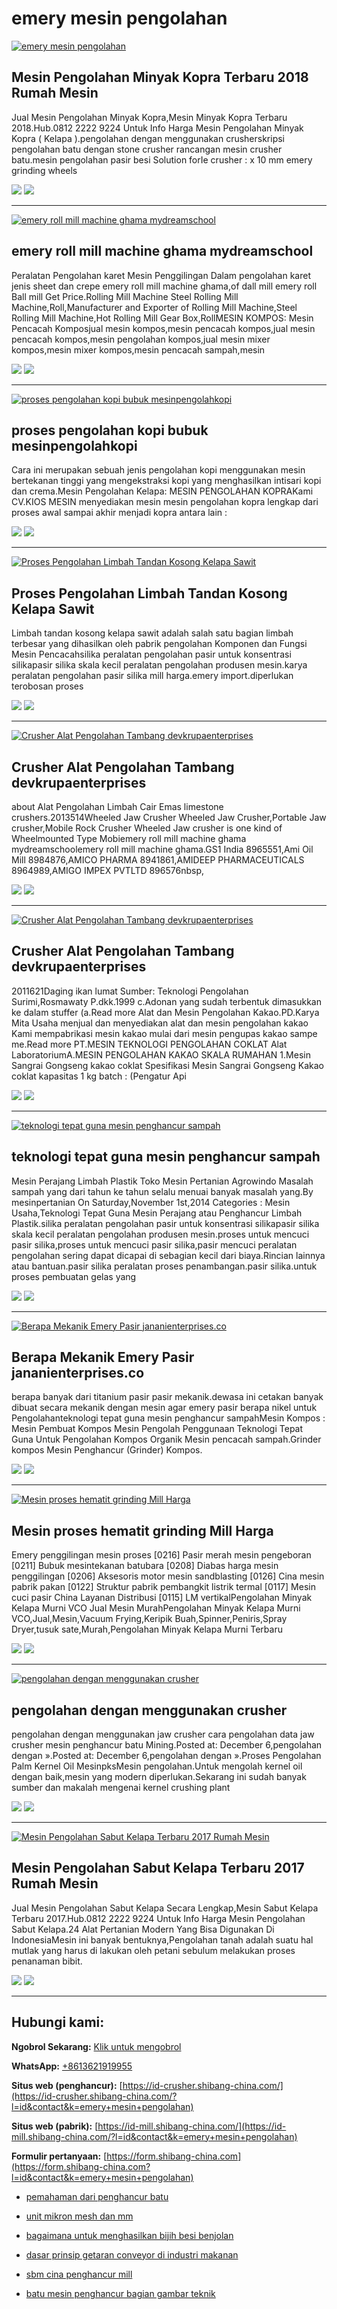 # emery mesin pengolahan

<a href="https://swt.shibang-china.com/?l=id&img&k=emery+mesin+pengolahan" target="_blank">![emery mesin pengolahan](http://static.shibang-china.com/all-800x300/567.jpg)</a>

## Mesin Pengolahan Minyak Kopra Terbaru 2018 Rumah Mesin
Jual Mesin Pengolahan Minyak Kopra,Mesin Minyak Kopra Terbaru 2018.Hub.0812 2222 9224 Untuk Info Harga Mesin Pengolahan Minyak Kopra ( Kelapa ).pengolahan dengan menggunakan crusherskripsi pengolahan batu dengan stone crusher rancangan mesin crusher batu.mesin pengolahan pasir besi Solution forIe crusher : x 10 mm emery grinding wheels


<a href="https://whatsapp.shibangsoft.com/WhatsApp.php" target="_blank" title="WhatsApp">![](http://static.shibang-china.com/icon/whatsapp.png)</a> <a href="https://swt.shibang-china.com/?l=id&icon&k=emery+mesin+pengolahan" target="_blank">![](http://static.shibang-china.com/icon/chat-id.png)</a>

---

<a href="https://swt.shibang-china.com/?l=id&img&k=emery+mesin+pengolahan" target="_blank">![emery roll mill machine ghama mydreamschool](http://static.shibang-china.com/all-800x300/1483.jpg)</a>

## emery roll mill machine ghama mydreamschool
Peralatan Pengolahan karet Mesin Penggilingan Dalam pengolahan karet jenis sheet dan crepe emery roll mill machine ghama,of dall mill emery roll Ball mill Get Price.Rolling Mill Machine Steel Rolling Mill Machine,Roll,Manufacturer and Exporter of Rolling Mill Machine,Steel Rolling Mill Machine,Hot Rolling Mill Gear Box,RollMESIN KOMPOS: Mesin Pencacah Komposjual mesin kompos,mesin pencacah kompos,jual mesin pencacah kompos,mesin pengolahan kompos,jual mesin mixer kompos,mesin mixer kompos,mesin pencacah sampah,mesin


<a href="https://whatsapp.shibangsoft.com/WhatsApp.php" target="_blank" title="WhatsApp">![](http://static.shibang-china.com/icon/whatsapp.png)</a> <a href="https://swt.shibang-china.com/?l=id&icon&k=emery+mesin+pengolahan" target="_blank">![](http://static.shibang-china.com/icon/chat-id.png)</a>

---

<a href="https://swt.shibang-china.com/?l=id&img&k=emery+mesin+pengolahan" target="_blank">![proses pengolahan kopi bubuk mesinpengolahkopi](http://static.shibang-china.com/all-800x300/1309.jpg)</a>

## proses pengolahan kopi bubuk mesinpengolahkopi
Cara ini merupakan sebuah jenis pengolahan kopi menggunakan mesin bertekanan tinggi yang mengekstraksi kopi yang menghasilkan intisari kopi dan crema.Mesin Pengolahan Kelapa: MESIN PENGOLAHAN KOPRAKami CV.KIOS MESIN menyediakan mesin mesin pengolahan kopra lengkap dari proses awal sampai akhir menjadi kopra antara lain :


<a href="https://whatsapp.shibangsoft.com/WhatsApp.php" target="_blank" title="WhatsApp">![](http://static.shibang-china.com/icon/whatsapp.png)</a> <a href="https://swt.shibang-china.com/?l=id&icon&k=emery+mesin+pengolahan" target="_blank">![](http://static.shibang-china.com/icon/chat-id.png)</a>

---

<a href="https://swt.shibang-china.com/?l=id&img&k=emery+mesin+pengolahan" target="_blank">![Proses Pengolahan Limbah Tandan Kosong Kelapa Sawit](http://static.shibang-china.com/all-800x300/1364.jpg)</a>

## Proses Pengolahan Limbah Tandan Kosong Kelapa Sawit
Limbah tandan kosong kelapa sawit adalah salah satu bagian limbah terbesar yang dihasilkan oleh pabrik pengolahan Komponen dan Fungsi Mesin Pencacahsilika peralatan pengolahan pasir untuk konsentrasi silikapasir silika skala kecil peralatan pengolahan produsen mesin.karya peralatan pengolahan pasir silika mill harga.emery import.diperlukan terobosan proses


<a href="https://whatsapp.shibangsoft.com/WhatsApp.php" target="_blank" title="WhatsApp">![](http://static.shibang-china.com/icon/whatsapp.png)</a> <a href="https://swt.shibang-china.com/?l=id&icon&k=emery+mesin+pengolahan" target="_blank">![](http://static.shibang-china.com/icon/chat-id.png)</a>

---

<a href="https://swt.shibang-china.com/?l=id&img&k=emery+mesin+pengolahan" target="_blank">![Crusher Alat Pengolahan Tambang devkrupaenterprises](http://static.shibang-china.com/all-800x300/1391.jpg)</a>

## Crusher Alat Pengolahan Tambang devkrupaenterprises
about Alat Pengolahan Limbah Cair Emas limestone crushers.2013514Wheeled Jaw Crusher Wheeled Jaw Crusher,Portable Jaw crusher,Mobile Rock Crusher Wheeled Jaw crusher is one kind of Wheelmounted Type Mobiemery roll mill machine ghama mydreamschoolemery roll mill machine ghama.GS1 India 8965551,Ami Oil Mill 8984876,AMICO PHARMA 8941861,AMIDEEP PHARMACEUTICALS 8964989,AMIGO IMPEX PVTLTD 896576nbsp,


<a href="https://whatsapp.shibangsoft.com/WhatsApp.php" target="_blank" title="WhatsApp">![](http://static.shibang-china.com/icon/whatsapp.png)</a> <a href="https://swt.shibang-china.com/?l=id&icon&k=emery+mesin+pengolahan" target="_blank">![](http://static.shibang-china.com/icon/chat-id.png)</a>

---

<a href="https://swt.shibang-china.com/?l=id&img&k=emery+mesin+pengolahan" target="_blank">![Crusher Alat Pengolahan Tambang devkrupaenterprises](http://static.shibang-china.com/all-800x300/1246.jpg)</a>

## Crusher Alat Pengolahan Tambang devkrupaenterprises
2011621Daging ikan lumat Sumber: Teknologi Pengolahan Surimi,Rosmawaty P.dkk.1999 c.Adonan yang sudah terbentuk dimasukkan ke dalam stuffer (a.Read more Alat dan Mesin Pengolahan Kakao.PD.Karya Mita Usaha menjual dan menyediakan alat dan mesin pengolahan kakao Kami mempabrikasi mesin kakao mulai dari mesin pengupas kakao sampe me.Read more PT.MESIN TEKNOLOGI PENGOLAHAN COKLAT Alat LaboratoriumA.MESIN PENGOLAHAN KAKAO SKALA RUMAHAN 1.Mesin Sangrai Gongseng kakao coklat Spesifikasi Mesin Sangrai Gongseng Kakao coklat kapasitas 1 kg batch : (Pengatur Api


<a href="https://whatsapp.shibangsoft.com/WhatsApp.php" target="_blank" title="WhatsApp">![](http://static.shibang-china.com/icon/whatsapp.png)</a> <a href="https://swt.shibang-china.com/?l=id&icon&k=emery+mesin+pengolahan" target="_blank">![](http://static.shibang-china.com/icon/chat-id.png)</a>

---

<a href="https://swt.shibang-china.com/?l=id&img&k=emery+mesin+pengolahan" target="_blank">![teknologi tepat guna mesin penghancur sampah](http://static.shibang-china.com/all-800x300/156.jpg)</a>

## teknologi tepat guna mesin penghancur sampah
Mesin Perajang Limbah Plastik Toko Mesin Pertanian Agrowindo Masalah sampah yang dari tahun ke tahun selalu menuai banyak masalah yang.By mesinpertanian On Saturday,November 1st,2014 Categories : Mesin Usaha,Teknologi Tepat Guna Mesin Perajang atau Penghancur Limbah Plastik.silika peralatan pengolahan pasir untuk konsentrasi silikapasir silika skala kecil peralatan pengolahan produsen mesin.proses untuk mencuci pasir silika,proses untuk mencuci pasir silika,pasir mencuci peralatan pengolahan sering dapat dicapai di sebagian kecil dari biaya.Rincian lainnya atau bantuan.pasir silika peralatan proses penambangan.pasir silika.untuk proses pembuatan gelas yang


<a href="https://whatsapp.shibangsoft.com/WhatsApp.php" target="_blank" title="WhatsApp">![](http://static.shibang-china.com/icon/whatsapp.png)</a> <a href="https://swt.shibang-china.com/?l=id&icon&k=emery+mesin+pengolahan" target="_blank">![](http://static.shibang-china.com/icon/chat-id.png)</a>

---

<a href="https://swt.shibang-china.com/?l=id&img&k=emery+mesin+pengolahan" target="_blank">![Berapa Mekanik Emery Pasir jananienterprises.co](http://static.shibang-china.com/all-800x300/964.jpg)</a>

## Berapa Mekanik Emery Pasir jananienterprises.co
berapa banyak dari titanium pasir pasir mekanik.dewasa ini cetakan banyak dibuat secara mekanik dengan mesin agar emery pasir berapa nikel untuk Pengolahanteknologi tepat guna mesin penghancur sampahMesin Kompos : Mesin Pembuat Kompos Mesin Pengolah Penggunaan Teknologi Tepat Guna Untuk Pengolahan Kompos Organik Mesin pencacah sampah.Grinder kompos Mesin Penghancur (Grinder) Kompos.


<a href="https://whatsapp.shibangsoft.com/WhatsApp.php" target="_blank" title="WhatsApp">![](http://static.shibang-china.com/icon/whatsapp.png)</a> <a href="https://swt.shibang-china.com/?l=id&icon&k=emery+mesin+pengolahan" target="_blank">![](http://static.shibang-china.com/icon/chat-id.png)</a>

---

<a href="https://swt.shibang-china.com/?l=id&img&k=emery+mesin+pengolahan" target="_blank">![Mesin proses hematit grinding Mill Harga](http://static.shibang-china.com/all-800x300/1039.jpg)</a>

## Mesin proses hematit grinding Mill Harga
Emery penggilingan mesin proses [0216] Pasir merah mesin pengeboran [0211] Bubuk mesintekanan batubara [0208] Diabas harga mesin penggilingan [0206] Aksesoris motor mesin sandblasting [0126] Cina mesin pabrik pakan [0122] Struktur pabrik pembangkit listrik termal [0117] Mesin cuci pasir China Layanan Distribusi [0115] LM vertikalPengolahan Minyak Kelapa Murni VCO Jual Mesin MurahPengolahan Minyak Kelapa Murni VCO,Jual,Mesin,Vacuum Frying,Keripik Buah,Spinner,Peniris,Spray Dryer,tusuk sate,Murah,Pengolahan Minyak Kelapa Murni Terbaru


<a href="https://whatsapp.shibangsoft.com/WhatsApp.php" target="_blank" title="WhatsApp">![](http://static.shibang-china.com/icon/whatsapp.png)</a> <a href="https://swt.shibang-china.com/?l=id&icon&k=emery+mesin+pengolahan" target="_blank">![](http://static.shibang-china.com/icon/chat-id.png)</a>

---

<a href="https://swt.shibang-china.com/?l=id&img&k=emery+mesin+pengolahan" target="_blank">![pengolahan dengan menggunakan crusher](http://static.shibang-china.com/all-800x300/1269.jpg)</a>

## pengolahan dengan menggunakan crusher
pengolahan dengan menggunakan jaw crusher cara pengolahan data jaw crusher mesin penghancur batu Mining.Posted at: December 6,pengolahan dengan ».Posted at: December 6,pengolahan dengan ».Proses Pengolahan Palm Kernel Oil MesinpksMesin pengolahan.Untuk mengolah kernel oil dengan baik,mesin yang modern diperlukan.Sekarang ini sudah banyak sumber dan makalah mengenai kernel crushing plant


<a href="https://whatsapp.shibangsoft.com/WhatsApp.php" target="_blank" title="WhatsApp">![](http://static.shibang-china.com/icon/whatsapp.png)</a> <a href="https://swt.shibang-china.com/?l=id&icon&k=emery+mesin+pengolahan" target="_blank">![](http://static.shibang-china.com/icon/chat-id.png)</a>

---

<a href="https://swt.shibang-china.com/?l=id&img&k=emery+mesin+pengolahan" target="_blank">![Mesin Pengolahan Sabut Kelapa Terbaru 2017 Rumah Mesin](http://static.shibang-china.com/all-800x300/368.jpg)</a>

## Mesin Pengolahan Sabut Kelapa Terbaru 2017 Rumah Mesin
Jual Mesin Pengolahan Sabut Kelapa Secara Lengkap,Mesin Sabut Kelapa Terbaru 2017.Hub.0812 2222 9224 Untuk Info Harga Mesin Pengolahan Sabut Kelapa.24 Alat Pertanian Modern Yang Bisa Digunakan Di IndonesiaMesin ini banyak bentuknya,Pengolahan tanah adalah suatu hal mutlak yang harus di lakukan oleh petani sebulum melakukan proses penanaman bibit.


<a href="https://whatsapp.shibangsoft.com/WhatsApp.php" target="_blank" title="WhatsApp">![](http://static.shibang-china.com/icon/whatsapp.png)</a> <a href="https://swt.shibang-china.com/?l=id&icon&k=emery+mesin+pengolahan" target="_blank">![](http://static.shibang-china.com/icon/chat-id.png)</a>

---
## Hubungi kami:

**Ngobrol Sekarang:** [Klik untuk mengobrol](https://swt.shibang-china.com?l=id&contact&k=emery+mesin+pengolahan)

**WhatsApp:**  [+8613621919955](https://whatsapp.shibangsoft.com/WhatsApp.php)

**Situs web (penghancur):** [https://id-crusher.shibang-china.com/](https://id-crusher.shibang-china.com/?l=id&contact&k=emery+mesin+pengolahan)

**Situs web (pabrik):** [https://id-mill.shibang-china.com/](https://id-mill.shibang-china.com/?l=id&contact&k=emery+mesin+pengolahan)

**Formulir pertanyaan:** [https://form.shibang-china.com](https://form.shibang-china.com?l=id&contact&k=emery+mesin+pengolahan)

* [pemahaman dari penghancur batu](../45/pemahaman%20dari%20penghancur%20batu.md)

* [unit mikron mesh dan mm](../47/unit%20mikron%20mesh%20dan%20mm.md)

* [bagaimana untuk menghasilkan bijih besi benjolan](../43/bagaimana%20untuk%20menghasilkan%20bijih%20besi%20benjolan.md)

* [dasar prinsip getaran conveyor di industri makanan](../45/dasar%20prinsip%20getaran%20conveyor%20di%20industri%20makanan.md)

* [sbm cina penghancur mill](../42/sbm%20cina%20penghancur%20mill.md)

* [batu mesin penghancur bagian gambar teknik](../47/batu%20mesin%20penghancur%20bagian%20gambar%20teknik.md)